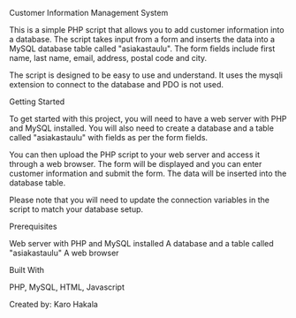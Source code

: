 
Customer Information Management System

This is a simple PHP script that allows you to add customer information into a database. The script takes input from a form and inserts the data into a MySQL database table called "asiakastaulu". The form fields include first name, last name, email, address, postal code and city.

The script is designed to be easy to use and understand. It uses the mysqli extension to connect to the database and PDO is not used.

Getting Started

To get started with this project, you will need to have a web server with PHP and MySQL installed. You will also need to create a database and a table called "asiakastaulu" with fields as per the form fields.

You can then upload the PHP script to your web server and access it through a web browser. The form will be displayed and you can enter customer information and submit the form. The data will be inserted into the database table.

Please note that you will need to update the connection variables in the script to match your database setup.

Prerequisites

Web server with PHP and MySQL installed
A database and a table called "asiakastaulu"
A web browser

Built With

PHP,
MySQL,
HTML,
Javascript

Created by: Karo Hakala
